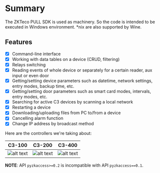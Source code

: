 # Summary

The ZKTeco PULL SDK is used as machinery. So the code is intended to be executed in Windows 
environment. *nix are also supported by Wine.

## Features

- [x] Command-line interface
- [x] Working with data tables on a device (CRUD, filtering)
- [x] Relays switching
- [x] Reading events of whole device or separately for a certain reader, aux input or even door
- [x] Getting/setting device parameters such as datetime, network settings, entry modes, backup 
      time, etc.
- [x] Getting/setting door parameters such as smart card modes, intervals, entry modes, etc.
- [x] Searching for active C3 devices by scanning a local network
- [x] Restarting a device
- [x] Downloading/uploading files from PC to/from a device
- [x] Cancelling alarm function
- [x] Change IP address by broadcast method

Here are the controllers we're taking about:

C3-100 | C3-200 | C3-400
------ | ------ | ------
![alt text](img/c3-100.png "C3-100 controller") | ![alt text](img/c3-200.png "C3-200 controller") | ![alt text](img/c3-400.png "C3-400 controller")


**NOTE**: API `pyzkaccess>=0.2` is incompatible with API `pyzkaccess==0.1`.
